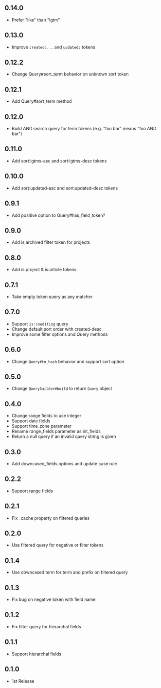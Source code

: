 ## 0.14.0
- Prefer "like" than "lgtm"

## 0.13.0
- Improve `created:...` and `updated:` tokens

## 0.12.2
- Change Query#sort_term behavior on unknown sort token

## 0.12.1
- Add Query#sort_term method

## 0.12.0
- Build AND search query for term tokens (e.g. "foo bar" means "foo AND bar")

## 0.11.0
- Add sort:lgtms-asc and sort:lgtms-desc tokens

## 0.10.0
- Add sort:updated-asc and sort:updated-desc tokens

## 0.9.1
- Add positive option to Query#has_field_token?

## 0.9.0
- Add is:archived filter token for projects

## 0.8.0
- Add is:project & is:article tokens

## 0.7.1
- Take empty token query as any matcher

## 0.7.0
- Support `is:coediting` query
- Change default sort order with created-desc
- Improve some filter options and Query methods

## 0.6.0
- Change `Query#to_hash` behavior and support sort option

## 0.5.0
- Change `QueryBuilder#build` to return `Query` object

## 0.4.0
- Change range fields to use integer
- Support date fields
- Support time_zone parameter
- Rename range_fields parameter as int_fields
- Return a null query if an invalid query string is given

## 0.3.0
- Add downcased_fields options and update case rule

## 0.2.2
- Support range fields

## 0.2.1
- Fix _cache property on filtered queries

## 0.2.0
- Use filtered query for negative or filter tokens

## 0.1.4
- Use downcased term for term and prefix on filtered query

## 0.1.3
- Fix bug on negative token with field name

## 0.1.2
- Fix filter query for hierarchal fields

## 0.1.1
- Support hierarchal fields

## 0.1.0
- 1st Release
